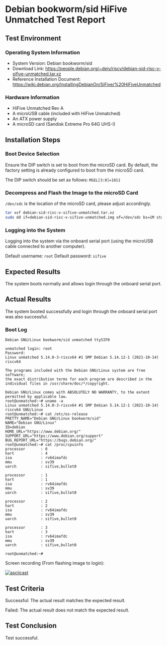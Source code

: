 # Debian bookworm/sid HiFive Unmatched Test Report

## Test Environment

### Operating System Information

- System Version: Debian bookworm/sid
- Download Link: https://people.debian.org/~deiv/riscv/debian-sid-risc-v-sifive-unmatched.tar.xz
- Reference Installation Document: https://wiki.debian.org/InstallingDebianOn/SiFive/%20HiFiveUnmatched

### Hardware Information

- HiFive Unmatched Rev A
- A microUSB cable (included with HiFive Unmatched)
- An ATX power supply
- A microSD card (Sandisk Extreme Pro 64G UHS-I)

## Installation Steps

### Boot Device Selection

Ensure the DIP switch is set to boot from the microSD card. By default, the factory setting is already configured to boot from the microSD card.

The DIP switch should be set as follows: `MSEL[3:0]=1011`

### Decompress and Flash the Image to the microSD Card

`/dev/sdc` is the location of the microSD card, please adjust accordingly.

```bash
tar xvf debian-sid-risc-v-sifive-unmatched.tar.xz
sudo dd if=debian-sid-risc-v-sifive-unmatched.img of=/dev/sdc bs=1M status=progress
```

### Logging into the System

Logging into the system via the onboard serial port (using the microUSB cable connected to another computer).

Default username: `root`
Default password: `sifive`

## Expected Results

The system boots normally and allows login through the onboard serial port.

## Actual Results

The system booted successfully and login through the onboard serial port was also successful.

### Boot Log

```log
Debian GNU/Linux bookworm/sid unmatched ttySIF0                                                                       
                                                                                                                      
unmatched login: root                                                                                                 
Password:                                                                                                             
Linux unmatched 5.14.0-3-riscv64 #1 SMP Debian 5.14.12-1 (2021-10-14) riscv64                                         
                                                                                                                      
The programs included with the Debian GNU/Linux system are free software;                                             
the exact distribution terms for each program are described in the                                                    
individual files in /usr/share/doc/*/copyright.                                                                       
                                                                                                                      
Debian GNU/Linux comes with ABSOLUTELY NO WARRANTY, to the extent                                                     
permitted by applicable law.                                                                                          
root@unmatched:~# uname -a                                                                                            
Linux unmatched 5.14.0-3-riscv64 #1 SMP Debian 5.14.12-1 (2021-10-14) riscv64 GNU/Linux                               
root@unmatched:~# cat /etc/os-release                                                                                 
PRETTY_NAME="Debian GNU/Linux bookworm/sid"                                                                           
NAME="Debian GNU/Linux"                                                                                               
ID=debian                                                                                                             
HOME_URL="https://www.debian.org/"                                                                                    
SUPPORT_URL="https://www.debian.org/support"                                                                          
BUG_REPORT_URL="https://bugs.debian.org/"                                                                             
root@unmatched:~# cat /proc/cpuinfo                                                                                   
processor       : 0                                                                                                   
hart            : 4                                                                                                   
isa             : rv64imafdc                                                                                          
mmu             : sv39                                                                                                
uarch           : sifive,bullet0                                                                                      
                                                                                                                      
processor       : 1                                                                                                   
hart            : 1                                                                                                   
isa             : rv64imafdc                                                                                          
mmu             : sv39                                                                                                
uarch           : sifive,bullet0                                                                                      
                                                                                                                      
processor       : 2                                                                                                   
hart            : 2                                                                                                   
isa             : rv64imafdc                                                                                          
mmu             : sv39                                                                                                
uarch           : sifive,bullet0                                                                                      
                                                                                                                      
processor       : 3                                                                                                   
hart            : 3                                                                                                   
isa             : rv64imafdc                                                                                          
mmu             : sv39                                                                                                
uarch           : sifive,bullet0                                                                                      
                                                                                                                      
root@unmatched:~# 
```

Screen recording (From flashing image to login):

[![asciicast](https://asciinema.org/a/YjvmONomTstvHYU4yLnKVX7Rv.svg)](https://asciinema.org/a/YjvmONomTstvHYU4yLnKVX7Rv)

## Test Criteria

Successful: The actual result matches the expected result.

Failed: The actual result does not match the expected result.

## Test Conclusion

Test successful.
